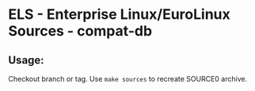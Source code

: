 # ELS - Enterprise Linux/EuroLinux Sources - compat-db
 
## Usage:
  Checkout branch or tag. Use `make sources` to recreate  SOURCE0 archive.
